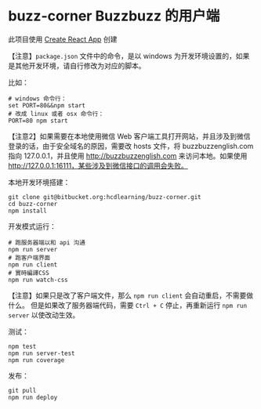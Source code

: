 buzz-corner Buzzbuzz 的用户端
================================

此项目使用 [Create React App](https://github.com/facebookincubator/create-react-app) 创建

【注意】`package.json` 文件中的命令，是以 windows 为开发环境设置的，如果是其他开发环境，请自行修改为对应的脚本。

比如：
```
# windows 命令行：
set PORT=80&&npm start
# 改成 linux 或者 osx 命令行：
PORT=80 npm start
```

【注意2】如果需要在本地使用微信 Web 客户端工具打开网站，并且涉及到微信登录的话，由于安全域名的原因，需要改 hosts 文件，将 buzzbuzzenglish.com 指向 127.0.0.1，并且使用 http://buzzbuzzenglish.com 来访问本地。如果使用 http://127.0.0.1:16111，某些涉及到微信接口的调用会失败。

本地开发环境搭建：
```
git clone git@bitbucket.org:hcdlearning/buzz-corner.git
cd buzz-corner
npm install
```

开发模式运行：
```
# 跑服务器端以和 api 沟通
npm run server
# 跑客户端界面
npm run client
# 實時編譯CSS
npm run watch-css
```
【注意】如果只是改了客户端文件，那么 `npm run client` 会自动重启，不需要做什么。
但是如果改了服务器端代码，需要 `Ctrl + C` 停止，再重新运行 `npm run server` 以使改动生效。

测试：
```
npm test
npm run server-test
npm run coverage
```

发布：
```
git pull
npm run deploy
```